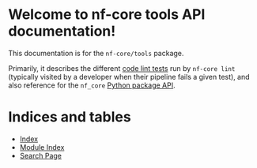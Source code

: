<!-- nf-core documentation master file, created by
sphinx-quickstart on Thu Jan  3 16:24:03 2019.
You can adapt this file completely to your liking, but it should at least
contain the root `toctree` directive. -->

# Welcome to nf-core tools API documentation!

This documentation is for the `nf-core/tools` package.

Primarily, it describes the different [code lint tests](lint_tests/index.html)
run by `nf-core lint` (typically visited by a developer when their pipeline fails a given
test), and also reference for the `nf_core` [Python package API](api/index.html).

# Indices and tables

- [Index](genindex)
- [Module Index](py-modindex)
- [Search Page](search)

